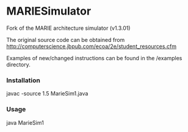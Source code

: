 # MARIESimulator
Fork of the MARIE architecture simulator (v1.3.01)

The original source code can be obtained from <http://computerscience.jbpub.com/ecoa/2e/student_resources.cfm>

Examples of new/changed instructions can be found in the /examples directory.

### Installation
javac -source 1.5 MarieSim1.java

### Usage
java MarieSim1

